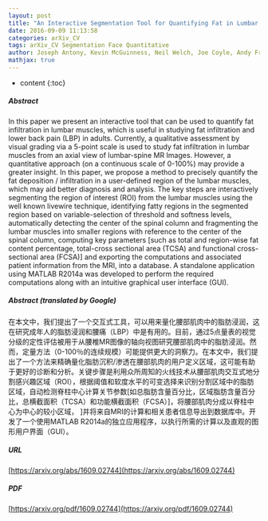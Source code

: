 ```yaml
---
layout: post
title: "An Interactive Segmentation Tool for Quantifying Fat in Lumbar Muscles using Axial Lumbar-Spine MRI"
date: 2016-09-09 11:13:58
categories: arXiv_CV
tags: arXiv_CV Segmentation Face Quantitative
author: Joseph Antony, Kevin McGuinness, Neil Welch, Joe Coyle, Andy Franklyn-Miller, Noel E. O'Connor, Kieran Moran
mathjax: true
---
```


* content
{:toc}

##### Abstract
In this paper we present an interactive tool that can be used to quantify fat infiltration in lumbar muscles, which is useful in studying fat infiltration and lower back pain (LBP) in adults. Currently, a qualitative assessment by visual grading via a 5-point scale is used to study fat infiltration in lumbar muscles from an axial view of lumbar-spine MR Images. However, a quantitative approach (on a continuous scale of 0-100\%) may provide a greater insight. In this paper, we propose a method to precisely quantify the fat deposition / infiltration in a user-defined region of the lumbar muscles, which may aid better diagnosis and analysis. The key steps are interactively segmenting the region of interest (ROI) from the lumbar muscles using the well known livewire technique, identifying fatty regions in the segmented region based on variable-selection of threshold and softness levels, automatically detecting the center of the spinal column and fragmenting the lumbar muscles into smaller regions with reference to the center of the spinal column, computing key parameters [such as total and region-wise fat content percentage, total-cross sectional area (TCSA) and functional cross-sectional area (FCSA)] and exporting the computations and associated patient information from the MRI, into a database. A standalone application using MATLAB R2014a was developed to perform the required computations along with an intuitive graphical user interface (GUI).

##### Abstract (translated by Google)
在本文中，我们提出了一个交互式工具，可以用来量化腰部肌肉中的脂肪浸润，这在研究成年人的脂肪浸润和腰痛（LBP）中是有用的。目前，通过5点量表的视觉分级的定性评估被用于从腰椎MR图像的轴向视图研究腰部肌肉中的脂肪浸润。然而，定量方法（0-100％的连续规模）可能提供更大的洞察力。在本文中，我们提出了一个方法来精确量化脂肪沉积/渗透在腰部肌肉的用户定义区域，这可能有助于更好的诊断和分析。关键步骤是利用众所周知的火线技术从腰部肌肉交互式地分割感兴趣区域（ROI），根据阈值和软度水平的可变选择来识别分割区域中的脂肪区域，自动检测脊柱中心计算关节参数[如总脂肪含量百分比，区域脂肪含量百分比，总横截面积（TCSA）和功能横截面积（FCSA）]，将腰部肌肉分成以脊柱中心为中心的较小区域， ]并将来自MRI的计算和相关患者信息导出到数据库中。开发了一个使用MATLAB R2014a的独立应用程序，以执行所需的计算以及直观的图形用户界面（GUI）。

##### URL
[https://arxiv.org/abs/1609.02744](https://arxiv.org/abs/1609.02744)

##### PDF
[https://arxiv.org/pdf/1609.02744](https://arxiv.org/pdf/1609.02744)

